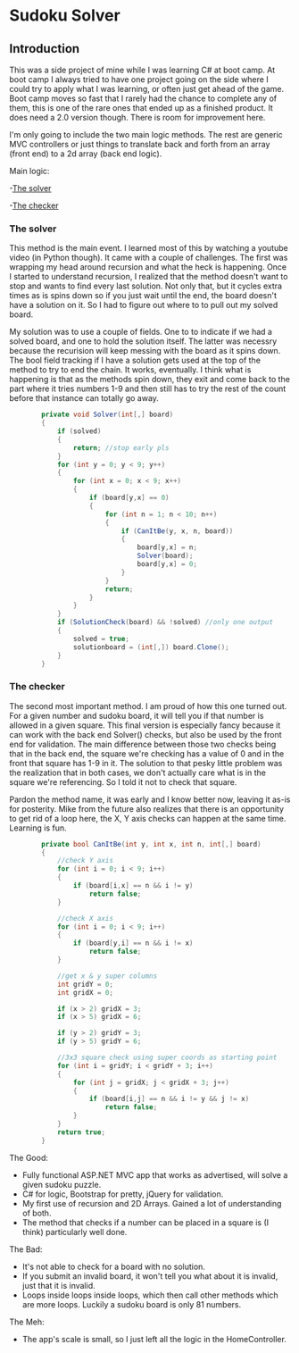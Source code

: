 # Sudoku Solver

## Introduction

This was a side project of mine while I was learning C# at boot camp. At boot camp I always tried to have one project going on the side where I could try to apply what I was learning, or often just get ahead of the game. Boot camp moves so fast that I rarely had the chance to complete any of them, this is one of the rare ones that ended up as a finished product. It does need a 2.0 version though. There is room for improvement here.

I'm only going to include the two main logic methods. The rest are generic MVC controllers or just things to translate back and forth from an array (front end) to a 2d array (back end logic).

Main logic:

-[The solver](https://github.com/mcleeder/CodeSamples/blob/main/Sudoku_Solver.md#the-solver)

-[The checker](https://github.com/mcleeder/CodeSamples/blob/main/Sudoku_Solver.md#the-checker)



### The solver

This method is the main event. I learned most of this by watching a youtube video (in Python though). It came with a couple of challenges. The first was wrapping my head around recursion and what the heck is happening. Once I started to understand recursion, I realized that the method doesn't want to stop and wants to find every last solution. Not only that, but it cycles extra times as is spins down so if you just wait until the end, the board doesn't have a solution on it. So I had to figure out where to to pull out my solved board.

My solution was to use a couple of fields. One to to indicate if we had a solved board, and one to hold the solution itself. The latter was necessry because the recurision will keep messing with the board as it spins down. The bool field tracking if I have a solution gets used at the top of the method to try to end the chain. It works, eventually. I think what is happening is that as the methods spin down, they exit and come back to the part where it tries numbers 1-9 and then still has to try the rest of the count before that instance can totally go away.


```c#
        private void Solver(int[,] board)
        {
            if (solved)
            {
                return; //stop early pls
            }
            for (int y = 0; y < 9; y++)
            {
                for (int x = 0; x < 9; x++)
                {
                    if (board[y,x] == 0)
                    {
                        for (int n = 1; n < 10; n++)
                        {
                            if (CanItBe(y, x, n, board))
                            {
                                board[y,x] = n;
                                Solver(board);
                                board[y,x] = 0;
                            }
                        }
                        return;
                    }
                }
            }
            if (SolutionCheck(board) && !solved) //only one output
            {
                solved = true;
                solutionboard = (int[,]) board.Clone();
            }
        }
```


### The checker

The second most important method. I am proud of how this one turned out. For a given number and sudoku board, it will tell you if that number is allowed in a given square. This final version is especially fancy because it can work with the back end Solver() checks, but also be used by the front end for validation. The main difference between those two checks being that in the back end, the square we're checking has a value of 0 and in the front that square has 1-9 in it. The solution to that pesky little problem was the realization that in both cases, we don't actually care what is in the square we're referencing. So I told it not to check that square.

Pardon the method name, it was early and I know better now, leaving it as-is for posterity. Mike from the future also realizes that there is an opportunity to get rid of a loop here, the X, Y axis checks can happen at the same time. Learning is fun.

```c#
        private bool CanItBe(int y, int x, int n, int[,] board)
        {
            //check Y axis
            for (int i = 0; i < 9; i++)
            {
                if (board[i,x] == n && i != y)
                    return false;
            }

            //check X axis
            for (int i = 0; i < 9; i++)
            {
                if (board[y,i] == n && i != x)
                    return false;
            }

            //get x & y super columns
            int gridY = 0;
            int gridX = 0;

            if (x > 2) gridX = 3;
            if (x > 5) gridX = 6;

            if (y > 2) gridY = 3;
            if (y > 5) gridY = 6;

            //3x3 square check using super coords as starting point
            for (int i = gridY; i < gridY + 3; i++)
            {
                for (int j = gridX; j < gridX + 3; j++)
                {
                    if (board[i,j] == n && i != y && j != x)
                        return false;
                }
            }
            return true;
        }
```



The Good:
- Fully functional ASP.NET MVC app that works as advertised, will solve a given sudoku puzzle.
- C# for logic, Bootstrap for pretty, jQuery for validation.
- My first use of recursion and 2D Arrays. Gained a lot of understanding of both.
- The method that checks if a number can be placed in a square is (I think) particularly well done.

The Bad:
- It's not able to check for a board with no solution.
- If you submit an invalid board, it won't tell you what about it is invalid, just that it is invalid.
- Loops inside loops inside loops, which then call other methods which are more loops. Luckily a sudoku board is only 81 numbers.

The Meh:
- The app's scale is small, so I just left all the logic in the HomeController.
